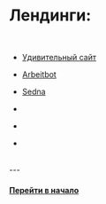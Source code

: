 # Лендинги:

<br />

- [Удивительный сайт](https://github.com/tsvetkovpro/html-css-website)

- [Arbeitbot](https://github.com/tsvetkovpro/arbeitbot)

- [Sedna](https://github.com/tsvetkovpro/Sedna)

- []()

- []()

- []()

<br />
---
<br />


#### [Перейти в начало](https://github.com/tsvetkovpro/sources)